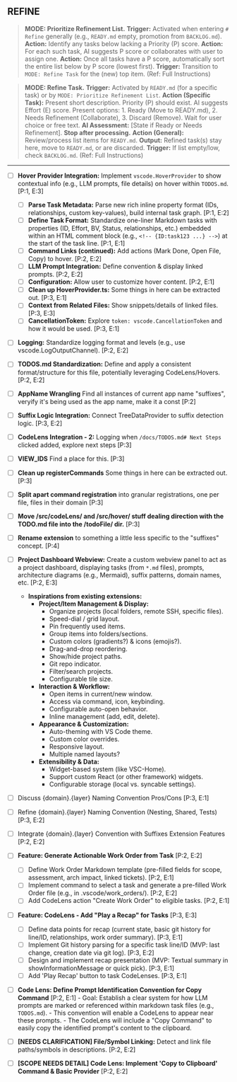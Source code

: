 ## REFINE

> **MODE: Prioritize Refinement List.** **Trigger:** Activated when entering `# Refine` generally (e.g., `READY.md` empty, promotion from `BACKLOG.md`). **Action:** Identify any tasks below lacking a Priority (P) score. **Action:** For each such task, AI suggests P score or collaborates with user to assign one. **Action:** Once all tasks have a P score, automatically sort the entire list below by P score (lowest first). **Trigger:** Transition to `MODE: Refine Task` for the (new) top item. (Ref: Full Instructions)

> **MODE: Refine Task.** **Trigger:** Activated by `READY.md` (for a specific task) or by `MODE: Prioritize Refinement List`. **Action (Specific Task):** Present short description. Priority (P) should exist. AI suggests Effort (E) score. Present options: 1. Ready (Move to READY.md), 2. Needs Refinement (Collaborate), 3. Discard (Remove). Wait for user choice or free text. **AI Assessment:** [State if Ready or Needs Refinement]. **Stop after processing.** **Action (General):** Review/process list items for `READY.md`. **Output:** Refined task(s) stay here, move to `READY.md`, or are discarded. **Trigger:** If list empty/low, check `BACKLOG.md`. (Ref: Full Instructions)

---

- [ ] **Hover Provider Integration:** Implement `vscode.HoverProvider` to show contextual info (e.g., LLM prompts, file details) on hover within `TODOS.md`. [P:1, E:3]
  - [ ] **Parse Task Metadata:** Parse new rich inline property format (IDs, relationships, custom key-values), build internal task graph. [P:1, E:2]
  - [ ] **Define Task Format:** Standardize one-liner Markdown tasks with properties (ID, Effort, BV, Status, relationships, etc.) embedded within an HTML comment block (e.g., `<!-- {ID:task123 ...} -->`) at the start of the task line. [P:1, E:1]
  - [ ] **Command Links (continued):** Add actions (Mark Done, Open File, Copy) to hover. [P:2, E:2]
  - [ ] **LLM Prompt Integration:** Define convention & display linked prompts. [P:2, E:2]
  - [ ] **Configuration:** Allow user to customize hover content. [P:2, E:1]
  - [ ] **Clean up HoverProvider.ts:** Some things in here can be extracted out. [P:3, E:1]
  - [ ] **Context from Related Files:** Show snippets/details of linked files. [P:3, E:3]
  - [ ] **CancellationToken:** Explore `token: vscode.CancellationToken` and how it would be used. [P:3, E:1]
- [ ] **Logging:** Standardize logging format and levels (e.g., use vscode.LogOutputChannel). [P:2, E:2]
- [ ] **TODOS.md Standardization:** Define and apply a consistent format/structure for this file, potentially leveraging CodeLens/Hovers. [P:2, E:2]
- [ ] **AppName Wrangling** Find all instances of current app name "suffixes", veryify it's being used as the app name, make it a const [P:2]
- [ ] **Suffix Logic Integration:** Connect TreeDataProvider to suffix detection logic. [P:3, E:2]
- [ ] **CodeLens Integration - 2:** Logging when `/docs/TODOS.md# Next Steps` clicked added, explore next steps [P:3]
- [ ] **VIEW_IDS** Find a place for this. [P:3]
- [ ] **Clean up registerCommands** Some things in here can be extracted out. [P:3]
- [ ] **Split apart command registration** into granular registrations, one per file, files in their domain [P:3]
- [ ] **Move /src/codeLens/ and /src/hover/ stuff dealing direction with the TODO.md file into the /todoFile/ dir.** [P:3]
- [ ] **Rename extension** to something a little less specific to the "suffixes" concept. [P:4]
- [ ] **Project Dashboard Webview:** Create a custom webview panel to act as a project dashboard, displaying tasks (from `*.md` files), prompts, architecture diagrams (e.g., Mermaid), suffix patterns, domain names, etc. [P:2, E:3]
  - **Inspirations from existing extensions:**
    - **Project/Item Management & Display:**
      - Organize projects (local folders, remote SSH, specific files).
      - Speed-dial / grid layout.
      - Pin frequently used items.
      - Group items into folders/sections.
      - Custom colors (gradients?) & icons (emojis?).
      - Drag-and-drop reordering.
      - Show/hide project paths.
      - Git repo indicator.
      - Filter/search projects.
      - Configurable tile size.
    - **Interaction & Workflow:**
      - Open items in current/new window.
      - Access via command, icon, keybinding.
      - Configurable auto-open behavior.
      - Inline management (add, edit, delete).
    - **Appearance & Customization:**
      - Auto-theming with VS Code theme.
      - Custom color overrides.
      - Responsive layout.
      - Multiple named layouts?
    - **Extensibility & Data:**
      - Widget-based system (like VSC-Home).
      - Support custom React (or other framework) widgets.
      - Configurable storage (local vs. syncable settings).
- [ ] Discuss {domain}.{layer} Naming Convention Pros/Cons [P:3, E:1]
- [ ] Refine {domain}.{layer} Naming Convention (Nesting, Shared, Tests) [P:3, E:2]
- [ ] Integrate {domain}.{layer} Convention with Suffixes Extension Features [P:2, E:2]
- [ ] **Feature: Generate Actionable Work Order from Task** [P:2, E:2]
  - [ ] Define Work Order Markdown template (pre-filled fields for scope, assessment, arch impact, linked tickets). [P:2, E:1]
  - [ ] Implement command to select a task and generate a pre-filled Work Order file (e.g., in .vscode/work_orders/). [P:2, E:2]
  - [ ] Add CodeLens action "Create Work Order" to eligible tasks. [P:2, E:1]
- [ ] **Feature: CodeLens - Add "Play a Recap" for Tasks** [P:3, E:3]
  - [ ] Define data points for recap (current state, basic git history for line/ID, relationships, work order summary). [P:3, E:1]
  - [ ] Implement Git history parsing for a specific task line/ID (MVP: last change, creation date via git log). [P:3, E:2]
  - [ ] Design and implement recap presentation (MVP: Textual summary in showInformationMessage or quick pick). [P:3, E:1]
  - [ ] Add 'Play Recap' button to task CodeLenses. [P:3, E:1]
- [ ] **Code Lens: Define Prompt Identification Convention for Copy Command** [P:2, E:1] - Goal: Establish a clear system for how LLM prompts are marked or referenced within markdown task files (e.g., `TODOS.md`). - This convention will enable a CodeLens to appear near these prompts. - The CodeLens will include a "Copy Command" to easily copy the identified prompt's content to the clipboard.

- [ ] **[NEEDS CLARIFICATION] File/Symbol Linking:** Detect and link file paths/symbols in descriptions. [P:2, E:2]

- [ ] **[SCOPE NEEDS DETAIL] Code Lens: Implement 'Copy to Clipboard' Command & Basic Provider** [P:2, E:2]
